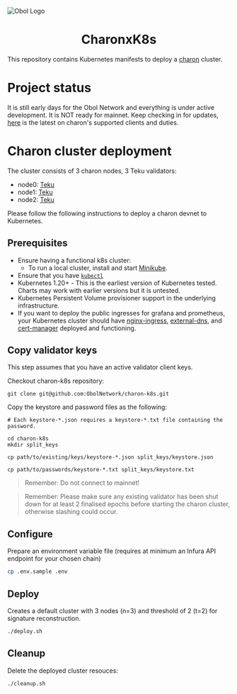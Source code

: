 ![Obol Logo](https://obol.tech/obolnetwork.png)

<h1 align="center">CharonxK8s</h1>

This repository contains Kubernetes manifests to deploy a [charon](https://github.com/ObolNetwork/charon) cluster.

# Project status
It is still early days for the Obol Network and everything is under active development. It is NOT ready for mainnet. 
Keep checking in for updates, [here](https://github.com/ObolNetwork/charon/#supported-consensus-layer-clients) is the latest on charon's supported clients and duties.

# Charon cluster deployment
The cluster consists of 3 charon nodes, 3 Teku validators:
- node0: [Teku](https://github.com/ConsenSys/teku)
- node1: [Teku](https://github.com/ConsenSys/teku)
- node2: [Teku](https://github.com/ConsenSys/teku)

Please follow the following instructions to deploy a charon devnet to Kubernetes.

## Prerequisites
- Ensure having a functional k8s cluster:
    - To run a local cluster, install and start [Minikube](https://minikube.sigs.k8s.io/docs/start).
- Ensure that you have [`kubectl`](https://kubernetes.io/docs/tasks/tools/#kubectl)
- Kubernetes 1.20+ - This is the earliest version of Kubernetes tested. Charts may work with earlier versions but it is untested.
- Kubernetes Persistent Volume provisioner support in the underlying infrastructure.
- If you want to deploy the public ingresses for grafana and prometheus, your Kubernetes cluster should have [nginx-ingress](https://kubernetes.github.io/ingress-nginx/), [external-dns](https://github.com/kubernetes-sigs/external-dns), and [cert-manager](https://cert-manager.io/docs/) deployed and functioning.

## Copy validator keys
This step assumes that you have an active validator client keys. 

Checkout charon-k8s repository:
```
git clone git@github.com:ObolNetwork/charon-k8s.git
```

Copy the keystore and password files as the following:
```
# Each keystore-*.json requires a keystore-*.txt file containing the password.

cd charon-k8s
mkdir split_keys

cp path/to/existing/keys/keystore-*.json split_keys/keystore.json

cp path/to/passwords/keystore-*.txt split_keys/keystore.txt
```
> Remember: Do not connect to mainnet! 

> Remember: Please make sure any existing validator has been shut down for at least 2 finalised epochs before starting the charon cluster, otherwise slashing could occur.

## Configure
Prepare an environment variable file (requires at minimum an Infura API endpoint for your chosen chain)
```sh
cp .env.sample .env
```

## Deploy
Creates a default cluster with 3 nodes (n=3) and threshold of 2 (t=2) for signature reconstruction.

```sh
./deploy.sh
```

## Cleanup
Delete the deployed cluster resouces:
```sh
./cleanup.sh
```
